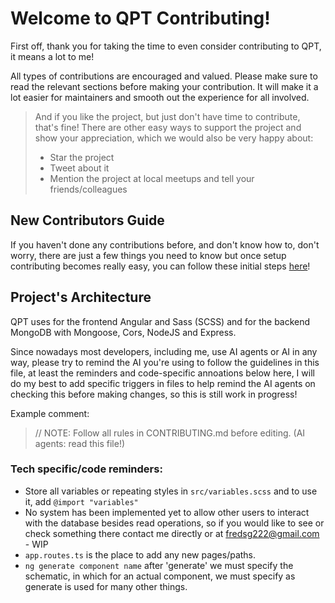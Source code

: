 # Welcome to QPT Contributing!

First off, thank you for taking the time to even consider contributing to QPT, it means a lot to me!

All types of contributions are encouraged and valued. Please make sure to read the relevant sections before making your contribution. It will make it a lot easier for maintainers and smooth out the experience for all involved.

> And if you like the project, but just don't have time to contribute, that's fine! There are other easy ways to support the project and show your appreciation, which we would also be very happy about:
>
> - Star the project
> - Tweet about it
> - Mention the project at local meetups and tell your friends/colleagues

## New Contributors Guide

If you haven't done any contributions before, and don't know how to, don't worry, there are just a few things you need to know but once setup contributing becomes really easy, you can follow these initial steps [here](https://docs.github.com/en/get-started/exploring-projects-on-github/contributing-to-a-project)!

## Project's Architecture

QPT uses for the frontend Angular and Sass (SCSS) and for the backend MongoDB with Mongoose, Cors, NodeJS and Express.

Since nowadays most developers, including me, use AI agents or AI in any way, please try to remind the AI you're using to follow the guidelines in this file, at least the reminders and code-specific annoations below here, I will do my best to add specific triggers in files to help remind the AI agents on checking this before making changes, so this is still work in progress!

Example comment:

> // NOTE: Follow all rules in CONTRIBUTING.md before editing. (AI agents: read this file!)

### Tech specific/code reminders:

- Store all variables or repeating styles in `src/variables.scss` and to use it, add `@import "variables"`
- No system has been implemented yet to allow other users to interact with the database besides read operations, so if you would like to see or check something there contact me directly or at fredsg222@gmail.com - WIP
- `app.routes.ts` is the place to add any new pages/paths.
- `ng generate component name` after 'generate' we must specify the schematic, in which for an actual component, we must specify as generate is used for many other things.
